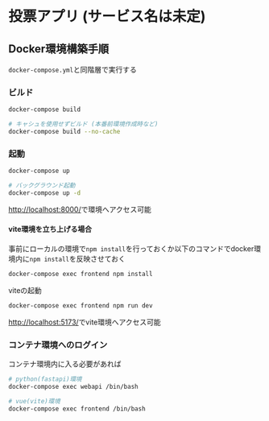 # 投票アプリ (サービス名は未定)

## Docker環境構築手順

`docker-compose.yml`と同階層で実行する

### ビルド

```bash
docker-compose build

# キャシュを使用せずビルド (本番前環境作成時など)
docker-compose build --no-cache
```

### 起動

```bash
docker-compose up

# バックグラウンド起動
docker-compose up -d
```

[http://localhost:8000/](http://localhost:8000/)で環境へアクセス可能

#### vite環境を立ち上げる場合

事前にローカルの環境で`npm install`を行っておくか以下のコマンドでdocker環境内に`npm install`を反映させておく

```bash
docker-compose exec frontend npm install
```

viteの起動

```bash
docker-compose exec frontend npm run dev
```

[http://localhost:5173/](http://localhost:5173/)でvite環境へアクセス可能


### コンテナ環境へのログイン

コンテナ環境内に入る必要があれば

```bash
# python(fastapi)環境
docker-compose exec webapi /bin/bash

# vue(vite)環境
docker-compose exec frontend /bin/bash

```
